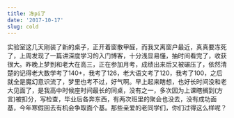 ```yaml
---
title: 冻pi了
date: '2017-10-17'
slug: cold
---
```

实验室这几天刚装了新的桌子，正开着窗散甲醛，而我又离窗户最近，真真要冻死了，上周发现了一篇讲深度学习的入门博客，十分浅显易懂，抽时间看完了，收获很大。昨晚上梦到和老大在高三，正在参加月考，成绩出来后又被碾压了，依然清楚的记得老大数学考了140+，我考了126，老大语文考了120，我考了100，之后就全是魔幻意识流了，梦里也考不过，好气啊。早上起来瞎想，也好长时间没和老大见面了，是我高中时候座时间最长的同桌，没有之一，多次因为上课瞎搁到(方言)被扣分，写检查，毕业后各奔东西，有两次班里的聚会也没去，没有成功面基，今年寒假回去有机会争取面个基。那些亲爱的老同学们，你们过得这么样呢？
